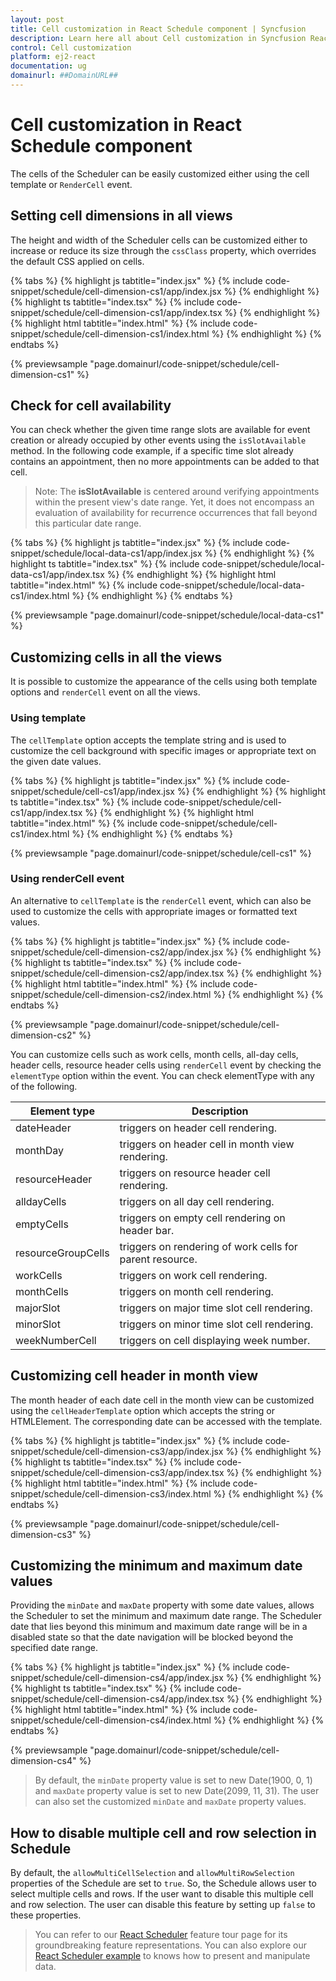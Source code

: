 ```yaml
---
layout: post
title: Cell customization in React Schedule component | Syncfusion
description: Learn here all about Cell customization in Syncfusion React Schedule component of Syncfusion Essential JS 2 and more.
control: Cell customization 
platform: ej2-react
documentation: ug
domainurl: ##DomainURL##
---
```


# Cell customization in React Schedule component

The cells of the Scheduler can be easily customized either using the cell template or `RenderCell` event.

## Setting cell dimensions in all views

The height and width of the Scheduler cells can be customized either to increase or reduce its size through the `cssClass` property, which overrides the default CSS applied on cells.

{% tabs %}
{% highlight js tabtitle="index.jsx" %}
{% include code-snippet/schedule/cell-dimension-cs1/app/index.jsx %}
{% endhighlight %}
{% highlight ts tabtitle="index.tsx" %}
{% include code-snippet/schedule/cell-dimension-cs1/app/index.tsx %}
{% endhighlight %}
{% highlight html tabtitle="index.html" %}
{% include code-snippet/schedule/cell-dimension-cs1/index.html %}
{% endhighlight %}
{% endtabs %}
        
{% previewsample "page.domainurl/code-snippet/schedule/cell-dimension-cs1" %}

## Check for cell availability

You can check whether the given time range slots are available for event creation or already occupied by other events using the `isSlotAvailable` method. In the following code example, if a specific time slot already contains an appointment, then no more appointments can be added to that cell.

>Note: The **isSlotAvailable** is centered around verifying appointments within the present view's date range. Yet, it does not encompass an evaluation of availability for recurrence occurrences that fall beyond this particular date range.

{% tabs %}
{% highlight js tabtitle="index.jsx" %}
{% include code-snippet/schedule/local-data-cs1/app/index.jsx %}
{% endhighlight %}
{% highlight ts tabtitle="index.tsx" %}
{% include code-snippet/schedule/local-data-cs1/app/index.tsx %}
{% endhighlight %}
{% highlight html tabtitle="index.html" %}
{% include code-snippet/schedule/local-data-cs1/index.html %}
{% endhighlight %}
{% endtabs %}
        
{% previewsample "page.domainurl/code-snippet/schedule/local-data-cs1" %}

## Customizing cells in all the views

It is possible to customize the appearance of the cells using both template options and `renderCell` event on all the views.

### Using template

The `cellTemplate` option accepts the template string and is used to customize the cell background with specific images or appropriate text on the given date values.

{% tabs %}
{% highlight js tabtitle="index.jsx" %}
{% include code-snippet/schedule/cell-cs1/app/index.jsx %}
{% endhighlight %}
{% highlight ts tabtitle="index.tsx" %}
{% include code-snippet/schedule/cell-cs1/app/index.tsx %}
{% endhighlight %}
{% highlight html tabtitle="index.html" %}
{% include code-snippet/schedule/cell-cs1/index.html %}
{% endhighlight %}
{% endtabs %}
        
{% previewsample "page.domainurl/code-snippet/schedule/cell-cs1" %}

### Using renderCell event

An alternative to `cellTemplate` is the `renderCell` event, which can also be used to customize the cells with appropriate images or formatted text values.

{% tabs %}
{% highlight js tabtitle="index.jsx" %}
{% include code-snippet/schedule/cell-dimension-cs2/app/index.jsx %}
{% endhighlight %}
{% highlight ts tabtitle="index.tsx" %}
{% include code-snippet/schedule/cell-dimension-cs2/app/index.tsx %}
{% endhighlight %}
{% highlight html tabtitle="index.html" %}
{% include code-snippet/schedule/cell-dimension-cs2/index.html %}
{% endhighlight %}
{% endtabs %}
        
{% previewsample "page.domainurl/code-snippet/schedule/cell-dimension-cs2" %}

You can customize cells such as work cells, month cells, all-day cells, header cells, resource header cells using `renderCell` event by checking the `elementType` option within the event. You can check elementType with any of the following.

| Element type | Description |
|-------|---------|
| dateHeader | triggers on header cell rendering.|
| monthDay | triggers on header cell in month view rendering.|
| resourceHeader | triggers on resource header cell rendering.|
| alldayCells | triggers on all day cell rendering.|
| emptyCells | triggers on empty cell rendering on header bar.|
| resourceGroupCells | triggers on rendering of work cells for parent resource.|
| workCells | triggers on work cell rendering.|
| monthCells | triggers on month cell rendering.|
| majorSlot | triggers on major time slot cell rendering.|
| minorSlot | triggers on minor time slot cell rendering.|
| weekNumberCell | triggers on cell displaying week number.|

## Customizing cell header in month view

The month header of each date cell in the month view can be customized using the `cellHeaderTemplate` option which accepts the string or HTMLElement. The corresponding date can be accessed with the template.

{% tabs %}
{% highlight js tabtitle="index.jsx" %}
{% include code-snippet/schedule/cell-dimension-cs3/app/index.jsx %}
{% endhighlight %}
{% highlight ts tabtitle="index.tsx" %}
{% include code-snippet/schedule/cell-dimension-cs3/app/index.tsx %}
{% endhighlight %}
{% highlight html tabtitle="index.html" %}
{% include code-snippet/schedule/cell-dimension-cs3/index.html %}
{% endhighlight %}
{% endtabs %}
        
{% previewsample "page.domainurl/code-snippet/schedule/cell-dimension-cs3" %}

## Customizing the minimum and maximum date values

Providing the `minDate` and `maxDate` property with some date values, allows the Scheduler to set the minimum and maximum date range. The Scheduler date that lies beyond this minimum and maximum date range will be in a disabled state so that the date navigation will be blocked beyond the specified date range.

{% tabs %}
{% highlight js tabtitle="index.jsx" %}
{% include code-snippet/schedule/cell-dimension-cs4/app/index.jsx %}
{% endhighlight %}
{% highlight ts tabtitle="index.tsx" %}
{% include code-snippet/schedule/cell-dimension-cs4/app/index.tsx %}
{% endhighlight %}
{% highlight html tabtitle="index.html" %}
{% include code-snippet/schedule/cell-dimension-cs4/index.html %}
{% endhighlight %}
{% endtabs %}
        
{% previewsample "page.domainurl/code-snippet/schedule/cell-dimension-cs4" %}

>By default, the `minDate` property value is set to new Date(1900, 0, 1) and `maxDate` property value is set to new Date(2099, 11, 31). The user can also set the customized `minDate` and `maxDate` property values.

## How to disable multiple cell and row selection in Schedule

By default, the `allowMultiCellSelection` and `allowMultiRowSelection` properties of the Schedule are set to `true`. So, the Schedule allows user to select multiple cells and rows. If the user want to disable this multiple cell and row selection. The user can disable this feature by setting up `false` to these properties.

> You can refer to our [React Scheduler](https://www.syncfusion.com/react-components/react-scheduler) feature tour page for its groundbreaking feature representations. You can also explore our [React Scheduler example](https://ej2.syncfusion.com/react/demos/#/material/schedule/overview) to knows how to present and manipulate data.
